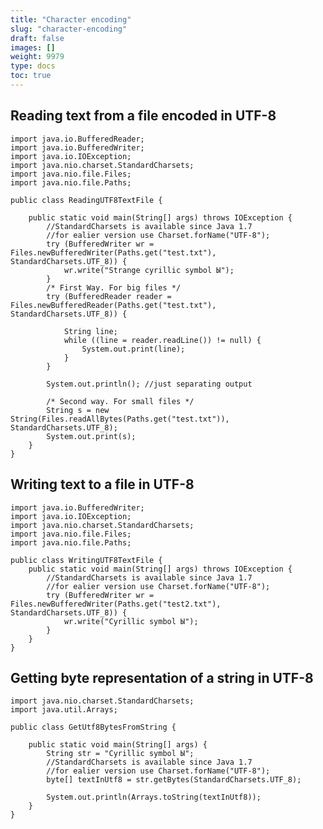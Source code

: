 ```yaml
---
title: "Character encoding"
slug: "character-encoding"
draft: false
images: []
weight: 9979
type: docs
toc: true
---
```


## Reading text from a file encoded in UTF-8
    import java.io.BufferedReader;
    import java.io.BufferedWriter;
    import java.io.IOException;
    import java.nio.charset.StandardCharsets;
    import java.nio.file.Files;
    import java.nio.file.Paths;
    
    public class ReadingUTF8TextFile {
    
        public static void main(String[] args) throws IOException {
            //StandardCharsets is available since Java 1.7
            //for ealier version use Charset.forName("UTF-8");
            try (BufferedWriter wr = Files.newBufferedWriter(Paths.get("test.txt"), StandardCharsets.UTF_8)) {
                wr.write("Strange cyrillic symbol Ы");
            }
            /* First Way. For big files */
            try (BufferedReader reader = Files.newBufferedReader(Paths.get("test.txt"), StandardCharsets.UTF_8)) {
    
                String line;
                while ((line = reader.readLine()) != null) {
                    System.out.print(line);
                }
            }
            
            System.out.println(); //just separating output
            
            /* Second way. For small files */
            String s = new String(Files.readAllBytes(Paths.get("test.txt")), StandardCharsets.UTF_8);
            System.out.print(s);
        }
    }

## Writing text to a file in UTF-8
    import java.io.BufferedWriter;
    import java.io.IOException;
    import java.nio.charset.StandardCharsets;
    import java.nio.file.Files;
    import java.nio.file.Paths;
    
    public class WritingUTF8TextFile {
        public static void main(String[] args) throws IOException {
            //StandardCharsets is available since Java 1.7
            //for ealier version use Charset.forName("UTF-8");
            try (BufferedWriter wr = Files.newBufferedWriter(Paths.get("test2.txt"), StandardCharsets.UTF_8)) {
                wr.write("Cyrillic symbol Ы");
            }
        }
    }

## Getting byte representation of a string in UTF-8
    import java.nio.charset.StandardCharsets;
    import java.util.Arrays;
    
    public class GetUtf8BytesFromString {
    
        public static void main(String[] args) {
            String str = "Cyrillic symbol Ы";
            //StandardCharsets is available since Java 1.7
            //for ealier version use Charset.forName("UTF-8");
            byte[] textInUtf8 = str.getBytes(StandardCharsets.UTF_8);
    
            System.out.println(Arrays.toString(textInUtf8));
        }
    }

